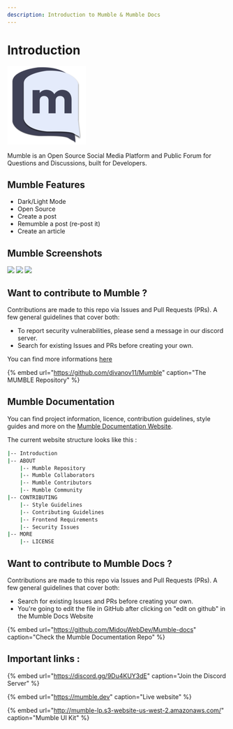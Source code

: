 ```yaml
---
description: Introduction to Mumble & Mumble Docs
---
```


# Introduction

![](.gitbook/assets/apple-touch-icon.png)

Mumble is an Open Source Social Media Platform and Public Forum for Questions and Discussions, built for Developers.

## Mumble Features

* Dark/Light Mode
* Open Source
* Create a post
* Remumble a post \(re-post it\)
* Create an article

## Mumble Screenshots

![](https://github.com/MidouWebDev/Mumble-docs/tree/29f8ab7570e126d1b1e91538c9100911443988af/.gitbook/assets/login-page-lightmode.png) ![](https://github.com/MidouWebDev/Mumble-docs/tree/29f8ab7570e126d1b1e91538c9100911443988af/.gitbook/assets/profile-page-lightmode.png) ![](https://github.com/MidouWebDev/Mumble-docs/tree/29f8ab7570e126d1b1e91538c9100911443988af/.gitbook/assets/user-feed-lightmode.png)

## Want to contribute to Mumble ?

Contributions are made to this repo via Issues and Pull Requests \(PRs\). A few general guidelines that cover both:

* To report security vulnerabilities, please send a message in our discord server.
* Search for existing Issues and PRs before creating your own.

You can find more informations [here](https://midouwebdev.gitbook.io/mumble-docs/contributing/contributing)

{% embed url="https://github.com/divanov11/Mumble" caption="The MUMBLE Repository" %}

## Mumble Documentation

You can find project information, licence, contribution guidelines, style guides and more on the [Mumble Documentation Website](https://midouwebdev.gitbook.io/mumble/).

The current website structure looks like this :

```bash
|-- Introduction
|-- ABOUT
    |-- Mumble Repository
    |-- Mumble Collaborators
    |-- Mumble Contributors
    |-- Mumble Community
|-- CONTRIBUTING
    |-- Style Guidelines
    |-- Contributing Guidelines
    |-- Frontend Requirements
    |-- Security Issues
|-- MORE
    |-- LICENSE
```

## Want to contribute to Mumble Docs ?

Contributions are made to this repo via Issues and Pull Requests \(PRs\). A few general guidelines that cover both:

* Search for existing Issues and PRs before creating your own.
* You're going to edit the file in GitHub after clicking on "edit on github" in the Mumble Docs Website

{% embed url="https://github.com/MidouWebDev/Mumble-docs" caption="Check the Mumble Documentation Repo" %}

## Important links :

{% embed url="https://discord.gg/9Du4KUY3dE" caption="Join the Discord Server" %}

{% embed url="https://mumble.dev" caption="Live website" %}

{% embed url="http://mumble-lp.s3-website-us-west-2.amazonaws.com/" caption="Mumble UI Kit" %}

